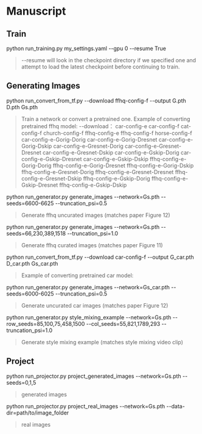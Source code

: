 # Manuscript

## Train

python run_training.py my_settings.yaml --gpu 0 --resume True
> --resume will look in the checkpoint directory if we specified one and attempt to load the latest checkpoint before continuing to train. 

## Generating Images

python run_convert_from_tf.py --download ffhq-config-f --output G.pth D.pth Gs.pth
> Train a network or convert a pretrained one. Example of converting pretrained ffhq model:
--download：
car-config-e
car-config-f
cat-config-f
church-config-f
ffhq-config-e
ffhq-config-f
horse-config-f
car-config-e-Gorig-Dorig
car-config-e-Gorig-Dresnet
car-config-e-Gorig-Dskip
car-config-e-Gresnet-Dorig
car-config-e-Gresnet-Dresnet
car-config-e-Gresnet-Dskip
car-config-e-Gskip-Dorig
car-config-e-Gskip-Dresnet
car-config-e-Gskip-Dskip
ffhq-config-e-Gorig-Dorig
ffhq-config-e-Gorig-Dresnet
ffhq-config-e-Gorig-Dskip
ffhq-config-e-Gresnet-Dorig
ffhq-config-e-Gresnet-Dresnet
ffhq-config-e-Gresnet-Dskip
ffhq-config-e-Gskip-Dorig
ffhq-config-e-Gskip-Dresnet
ffhq-config-e-Gskip-Dskip

python run_generator.py generate_images --network=Gs.pth --seeds=6600-6625 --truncation_psi=0.5
> Generate ffhq uncurated images (matches paper Figure 12)

python run_generator.py generate_images --network=Gs.pth --seeds=66,230,389,1518 --truncation_psi=1.0
> Generate ffhq curated images (matches paper Figure 11)

python run_convert_from_tf.py --download car-config-f --output G_car.pth D_car.pth Gs_car.pth
> Example of converting pretrained car model:

python run_generator.py generate_images --network=Gs_car.pth --seeds=6000-6025 --truncation_psi=0.5
> Generate uncurated car images (matches paper Figure 12)

python run_generator.py style_mixing_example --network=Gs.pth --row_seeds=85,100,75,458,1500 --col_seeds=55,821,1789,293 --truncation_psi=1.0
> Generate style mixing example (matches style mixing video clip)



## Project 

python run_projector.py project_generated_images --network=Gs.pth --seeds=0,1,5
>generated images

python run_projector.py project_real_images --network=Gs.pth --data-dir=path/to/image_folder
>real images